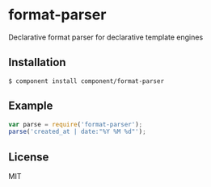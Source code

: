 
# format-parser

  Declarative format parser for declarative template engines

## Installation

    $ component install component/format-parser

## Example

```js
var parse = require('format-parser');
parse('created_at | date:"%Y %M %d"');
```

## License

  MIT

